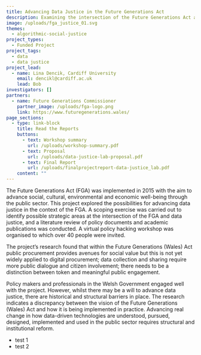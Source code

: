 ```yaml
---
title: Advancing Data Justice in the Future Generations Act
description: Examining the intersection of the Future Generations Act and data justice
image: /uploads/fga_justice_01.svg
themes:
  - algorithmic-social-justice
project_types:
  - Funded Project
project_tags:
  - data
  - data justice
project_lead:
  - name: Lina Dencik, Cardiff University
    email: dencikl@cardiff.ac.uk
    lead: Bob
investigators: []
partners:
  - name: Future Generations Commissioner
    partner_image: /uploads/fga-logo.png
    link: https://www.futuregenerations.wales/
page_sections:
  - type: link-block
    title: Read the Reports
    buttons:
      - text: Workshop summary
        url: /uploads/workshop-summary.pdf
      - text: Proposal
        url: /uploads/data-justice-lab-proposal.pdf
      - text: Final Report
        url: /uploads/finalprojectreport-data-justice_lab.pdf
    content: ""
---
```

The Future Generations Act (FGA) was implemented in 2015 with the aim to advance social, cultural, environmental and economic well-being through the public sector. This project explored the possibilities for advancing data justice in the context of the FGA. A scoping exercise was carried out to identify possible strategic areas at the intersection of the FGA and data justice, and a literature review of policy documents and academic publications was conducted. A virtual policy hacking workshop was organised to which over 40 people were invited.

The project’s research found that within the Future Generations (Wales) Act public procurement provides avenues for social value but this is not yet widely applied to digital procurement; data collection and sharing require more public dialogue and citizen involvement; there needs to be a distinction between token and meaningful public engagement.

Policy makers and professionals in the Welsh Government engaged well with the project. However, whilst there may be a will to advance data justice, there are historical and structural barriers in place. The research indicates a discrepancy between the vision of the Future Generations (Wales) Act and how it is being implemented in practice. Advancing real change in how data-driven technologies are understood, pursued, designed, implemented and used in the public sector requires structural and institutional reform.

* test 1
* test 2